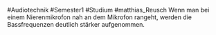 #Audiotechnik #Semester1 #Studium #matthias_Reusch 
Wenn man bei einem Nierenmikrofon nah an dem Mikrofon rangeht, werden die Bassfrequenzen deutlich stärker aufgenommen.